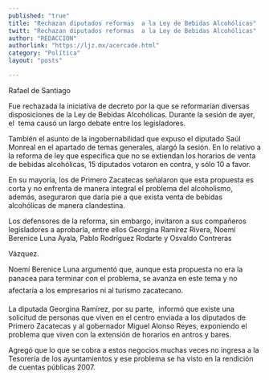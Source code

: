 ```yaml
---
published: "true"
title: "Rechazan diputados reformas  a la Ley de Bebidas Alcohólicas"
twitt: "Rechazan diputados reformas  a la Ley de Bebidas Alcohólicas"
author: "REDACCION"
authorlink: "https://ljz.mx/acercade.html"
category: "Política"
layout: "posts"

---
```



  Rafael de Santiago



  Fue rechazada la iniciativa de decreto por la que se reformarían diversas disposiciones de la Ley de Bebidas Alcohólicas. Durante la sesión de ayer, el  tema causó un largo debate entre los legisladores.



  También el asunto de la ingobernabilidad que expuso el diputado Saúl Monreal en el apartado de temas generales, alargó la sesión. En lo relativo a la reforma de ley que especifica que no se extiendan los horarios de venta de bebidas alcohólicas, 15 diputados votaron en contra, y sólo 10 a favor.



  En su mayoría, los de Primero Zacatecas señalaron que esta propuesta es corta y no enfrenta de manera integral el problema del alcoholismo, además, aseguraron que daría pie a que exista venta de bebidas alcohólicas de manera clandestina.



  Los defensores de la reforma, sin embargo, invitaron a sus compañeros legisladores a aprobarla, entre ellos Georgina Ramírez Rivera, Noemí Berenice Luna Ayala, Pablo Rodríguez Rodarte y Osvaldo Contreras



  Vázquez.



  Noemí Berenice Luna argumentó que, aunque esta propuesta no era la panacea para terminar con el problema, se avanza en este tema y no afectaría a los empresarios ni al turismo zacatecano.



  La diputada Georgina Ramírez, por su parte,  informó que existe una solicitud de personas que viven en el centro enviada a los diputados de Primero Zacatecas y al gobernador Miguel Alonso Reyes, exponiendo el problema que viven con la extensión de horarios en antros y bares.



  Agregó que lo que se cobra a estos negocios muchas veces no ingresa a la Tesorería de los ayuntamientos y ese problema se ha visto en la rendición de cuentas públicas 2007.


